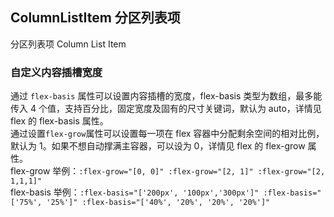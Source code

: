 <div class="demo-header">
<p class="overviewicon">
  <span class="wapi-form-button"/>
</p>

## ColumnListItem 分区列表项

<nova-uxlink widget-name="ColumnListItem"></nova-uxlink>

分区列表项 Column List Item

</div>

### 自定义内容插槽宽度

通过 `flex-basis` 属性可以设置内容插槽的宽度，flex-basis 类型为数组，最多能传入 4 个值，支持百分比，固定宽度及固有的尺寸关键词，默认为 auto，详情见 flex 的 flex-basis 属性。<br />
通过设置`flex-grow`属性可以设置每一项在 flex 容器中分配剩余空间的相对比例，默认为 1。如果不想自动撑满主容器，可以设为 0，详情见 flex 的 flex-grow 属性。<br />
flex-grow 举例：`:flex-grow="[0, 0]" :flex-grow="[2, 1]" :flex-grow="[2, 1,1,1]"` <br />
flex-basis 举例：`:flex-basis="['200px', '100px','300px']" :flex-basis="['75%', '25%']" :flex-basis="['40%', '20%', '20%', '20%']"`

<nova-demo-view link="column-list-item/custom-width.vue"></nova-demo-view>

<br />
